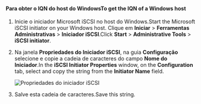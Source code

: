 <!--author=SharS last changed: 9/17/15-->

#### <a name="to-get-the-iqn-of-a-windows-host"></a><span data-ttu-id="f228c-101">Para obter o IQN do host do Windows</span><span class="sxs-lookup"><span data-stu-id="f228c-101">To get the IQN of a Windows host</span></span>
1. <span data-ttu-id="f228c-102">Inicie o iniciador Microsoft iSCSI no host do Windows.</span><span class="sxs-lookup"><span data-stu-id="f228c-102">Start the Microsoft iSCSI initiator on your Windows host.</span></span> <span data-ttu-id="f228c-103">Clique em **Iniciar** > **Ferramentas Administrativas** > **Iniciador iSCSI**.</span><span class="sxs-lookup"><span data-stu-id="f228c-103">Click **Start** > **Administrative Tools** > **iSCSI initiator**.</span></span>
2. <span data-ttu-id="f228c-104">Na janela **Propriedades do Iniciador iSCSI**, na guia **Configuração** selecione e copie a cadeia de caracteres do campo **Nome do Iniciador**.</span><span class="sxs-lookup"><span data-stu-id="f228c-104">In the **iSCSI Initiator Properties** window, on the **Configuration** tab, select and copy the string from the **Initiator Name** field.</span></span>
   
    ![Propriedades do iniciador iSCSI](./media/storsimple-get-iqn/HCS_iSCSIInitiatorPropertiesFigureIQN-include.png)
3. <span data-ttu-id="f228c-106">Salve esta cadeia de caracteres.</span><span class="sxs-lookup"><span data-stu-id="f228c-106">Save this string.</span></span>


